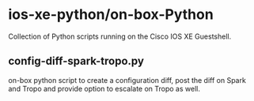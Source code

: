 # ios-xe-python/on-box-Python
Collection of Python scripts running on the Cisco IOS XE Guestshell.

## config-diff-spark-tropo.py

on-box python script to create a configuration diff, post the diff on Spark and Tropo and provide option to escalate on Tropo as well.
